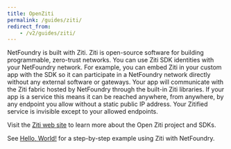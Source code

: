 ```yaml
---
title: OpenZiti
permalink: /guides/ziti/
redirect_from:
    - /v2/guides/ziti/
---
```


NetFoundry is built with Ziti. Ziti is open-source software for building programmable, zero-trust networks. You can use Ziti SDK identities with your NetFoundry network. For example, you can embed Ziti in your custom app with the SDK so it can participate in a NetFoundry network directly without any external software or gateways. Your app will communicate with the Ziti fabric hosted by NetFoundry through the built-in Ziti libraries. If your app is a service this means it can be reached anywhere, from anywhere, by any endpoint you allow without a static public IP address. Your Zitified service is invisible except to your allowed endpoints.

Visit the [Ziti web site](https://ziti.dev) to learn more about the Open Ziti project and SDKs.

See [Hello, World!](/v2/guides/hello-world/) for a step-by-step example using Ziti with NetFoundry.
